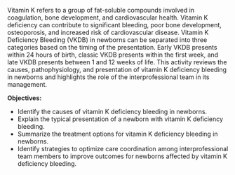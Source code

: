 Vitamin K refers to a group of fat-soluble compounds involved in coagulation, bone development, and cardiovascular health. Vitamin K deficiency can contribute to significant bleeding, poor bone development, osteoporosis, and increased risk of cardiovascular disease. Vitamin K Deficiency Bleeding (VKDB) in newborns can be separated into three categories based on the timing of the presentation. Early VKDB presents within 24 hours of birth, classic VKDB presents within the first week, and late VKDB presents between 1 and 12 weeks of life. This activity reviews the causes, pathophysiology, and presentation of vitamin K deficiency bleeding in newborns and highlights the role of the interprofessional team in its management.

**Objectives:**
- Identify the causes of vitamin K deficiency bleeding in newborns.
- Explain the typical presentation of a newborn with vitamin K deficiency bleeding.
- Summarize the treatment options for vitamin K deficiency bleeding in newborns.
- Identify strategies to optimize care coordination among interprofessional team members to improve outcomes for newborns affected by vitamin K deficiency bleeding.